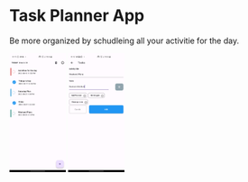 # Task Planner App

Be more organized by schudleing all your activitie for the day.

<img src="https://github.com/MrKhay/Simple-Task-Planner/blob/master/assests/screenshot/screenshot2.jpg" width="100" >  <img src="https://github.com/MrKhay/Simple-Task-Planner/blob/master/assests/screenshot/screenchot1.jpg" width="100" >
